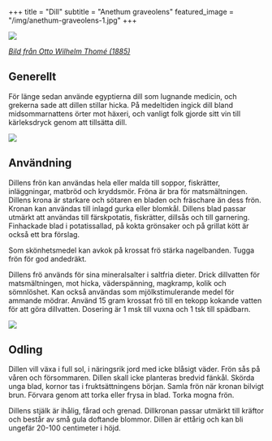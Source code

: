 +++
title = "Dill"
subtitle = "Anethum graveolens"
featured_image = "/img/anethum-graveolens-1.jpg"
+++

![](/img/anethum-graveolens-3.jpg)

[_Bild från Otto Wilhelm Thomé (1885)_](https://sv.wikipedia.org/wiki/Otto_Wilhelm_Thom%C3%A9)

## Generellt

För länge sedan använde egyptierna dill som lugnande medicin, och grekerna sade att dillen stillar hicka. På medeltiden ingick dill bland midsommarnattens örter mot häxeri, och vanligt folk gjorde sitt vin till kärleksdryck genom att tillsätta dill.

![](/img/anethum-graveolens-1.jpg)

## Användning

Dillens frön kan användas hela eller malda till soppor, fiskrätter, inläggningar, matbröd och kryddsmör. Fröna är bra för matsmältningen. Dillens krona är starkare och sötaren en bladen och fräschare än dess frön. Kronan kan användas till inlagd gurka eller blomkål. Dillens blad passar utmärkt att användas till färskpotatis, fiskrätter, dillsås och till garnering. Finhackade blad i potatissallad, på kokta grönsaker och på grillat kött är också ett bra förslag.

Som skönhetsmedel kan avkok på krossat frö stärka nagelbanden. Tugga frön för god andedräkt.

Dillens frö används för sina mineralsalter i saltfria dieter. Drick dillvatten för matsmältningen, mot hicka, väderspänning, magkramp, kolik och sömnlöshet. Kan också användas som mjölkstimulerande medel för ammande mödrar. Använd 15 gram krossat frö till en tekopp kokande vatten för att göra dillvatten. Dosering är 1 msk till vuxna och 1 tsk till spädbarn.

![](/img/anethum-graveolens-2.jpg)

## Odling

Dillen vill växa i full sol, i näringsrik jord med icke blåsigt väder. Frön sås på våren och försommaren. Dillen skall icke planteras bredvid fänkål. Skörda unga blad, kornor tas i fruktsättningens början. Samla frön när kronan bilvigt brun. Förvara genom att torka eller frysa in blad. Torka mogna frön.

Dillens stjälk är ihålig, fårad och grenad. Dillkronan passar utmärkt till kräftor och består av små gula doftande blommor. Dillen är ettårig och kan bli ungefär 20-100 centimeter i höjd.
